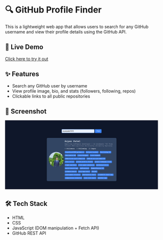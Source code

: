 # 🔍 GitHub Profile Finder

This is a lightweight web app that allows users to search for any GitHub username and view their profile details using the GitHub API.

## 🚀 Live Demo

[Click here to try it out](https://github-profile-finder2025.netlify.app/)

## ✨ Features

- Search any GitHub user by username
- View profile image, bio, and stats (followers, following, repos)
- Clickable links to all public repositories

## 📸 Screenshot

![screenshot](screenshot.png)

## 🛠️ Tech Stack

- HTML
- CSS
- JavaScript (DOM manipulation + Fetch API)
- GitHub REST API
